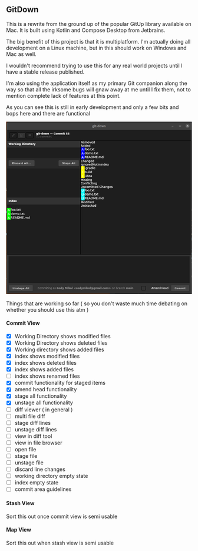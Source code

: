 ## GitDown


This is a rewrite from the ground up of the popular GitUp
library available on Mac. It is built using Kotlin and 
Compose Desktop from Jetbrains.


The big benefit of this project is that it is multiplatform.
I'm actually doing all development on a Linux machine,
but in this should work on Windows and Mac as well.


I wouldn't recommend trying to use this for any real
world projects until I have a stable release published.


I'm also using the application itself as my primary Git
companion along the way so that all the irksome bugs
will gnaw away at me until I fix them, not to mention
complete lack of features at this point.


As you can see this is still in early development and
only a few bits and bops here and there are functional


![your-pic-caption-name](./docs/example.png)


Things that are working so far ( so you don't waste much time debating on whether you should use this atm )

#### Commit View

- [x] Working Directory shows modified files
- [x] Working Directory shows deleted files
- [x] Working directory shows added files
- [x] index shows modified files
- [x] index shows deleted files
- [x] index shows added files
- [ ] index shows renamed files
- [x] commit functionality for staged items
- [x] amend head functionality
- [x] stage all functionality
- [x] unstage all functionality 
- [ ] diff viewer ( in general )
- [ ] multi file diff
- [ ] stage diff lines
- [ ] unstage diff lines
- [ ] view in diff tool
- [ ] view in file browser
- [ ] open file
- [ ] stage file
- [ ] unstage file
- [ ] discard line changes
- [ ] working directory empty state
- [ ] index empty state
- [ ] commit area guidelines

#### Stash View

Sort this out once commit view is semi usable

#### Map View

Sort this out when stash view is semi usable
